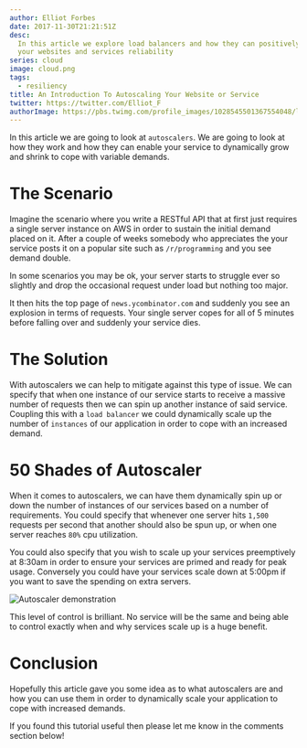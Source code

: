 ```yaml
---
author: Elliot Forbes
date: 2017-11-30T21:21:51Z
desc:
  In this article we explore load balancers and how they can positively improve
  your websites and services reliability
series: cloud
image: cloud.png
tags:
  - resiliency
title: An Introduction To Autoscaling Your Website or Service
twitter: https://twitter.com/Elliot_F
authorImage: https://pbs.twimg.com/profile_images/1028545501367554048/lzr43cQv_400x400.jpg
---
```


In this article we are going to look at `autoscalers`. We are going to look at
how they work and how they can enable your service to dynamically grow and
shrink to cope with variable demands.

# The Scenario

Imagine the scenario where you write a RESTful API that at first just requires a
single server instance on AWS in order to sustain the initial demand placed on
it. After a couple of weeks somebody who appreciates the your service posts it
on a popular site such as `/r/programming` and you see demand double.

In some scenarios you may be ok, your server starts to struggle ever so slightly
and drop the occasional request under load but nothing too major.

It then hits the top page of `news.ycombinator.com` and suddenly you see an
explosion in terms of requests. Your single server copes for all of 5 minutes
before falling over and suddenly your service dies.

# The Solution

With autoscalers we can help to mitigate against this type of issue. We can
specify that when one instance of our service starts to receive a massive number
of requests then we can spin up another instance of said service. Coupling this
with a `load balancer` we could dynamically scale up the number of `instances`
of our application in order to cope with an increased demand.

# 50 Shades of Autoscaler

When it comes to autoscalers, we can have them dynamically spin up or down the
number of instances of our services based on a number of requirements. You could
specify that whenever one server hits `1,500` requests per second that another
should also be spun up, or when one server reaches `80%` cpu utilization.

You could also specify that you wish to scale up your services preemptively at
8:30am in order to ensure your services are primed and ready for peak usage.
Conversely you could have your services scale down at 5:00pm if you want to save
the spending on extra servers.

![Autoscaler demonstration](/images/cloud/autoscaler.svg)

This level of control is brilliant. No service will be the same and being able
to control exactly when and why services scale up is a huge benefit.

# Conclusion

Hopefully this article gave you some idea as to what autoscalers are and how you
can use them in order to dynamically scale your application to cope with
increased demands.

If you found this tutorial useful then please let me know in the comments
section below!
